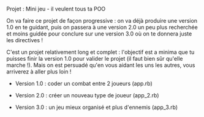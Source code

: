
Projet : Mini jeu - il veulent tous ta POO



On va faire ce projet de façon progressive : on va déjà produire une version 1.0 en te guidant, puis on passera à une version 2.0 un peu plus recherchée et moins guidée pour conclure sur une version 3.0 où on te donnera juste les directives !

C'est un projet relativement long et complet : l'objectif est a minima que tu puisses finir la version 1.0 pour valider le projet (il faut bien sûr qu'elle marche !). Mais on est persuadé qu'en vous aidant les uns les autres, vous arriverez à aller plus loin ! 



- Version 1.0 : coder un combat entre 2 joueurs (app.rb)

- Version 2.0 : créer un nouveau type de joueur (app_2.rb)

- Version 3.0 : un jeu mieux organisé et plus d'ennemis (app_3.rb)
